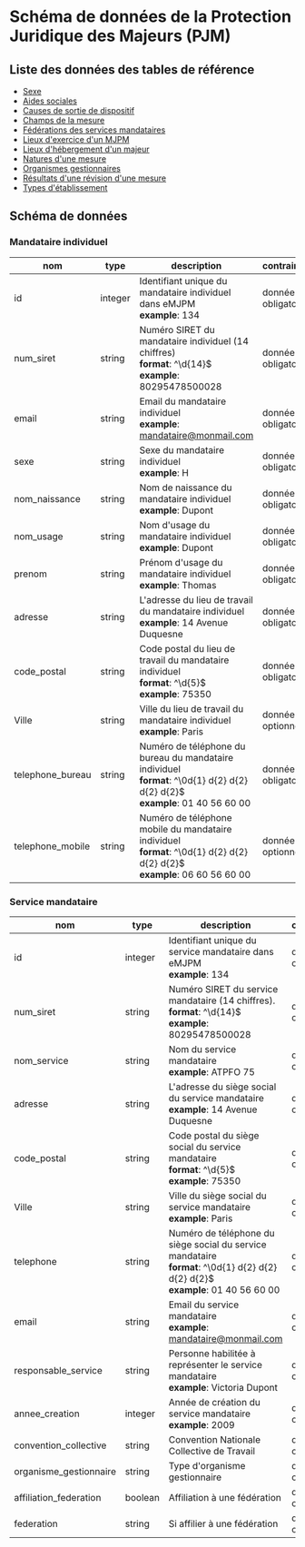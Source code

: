 # Schéma de données de la Protection Juridique des Majeurs (PJM)

## Liste des données des tables de référence

- [Sexe](./datas/sexe.csv)
- [Aides sociales](./datas/aide-sociale.csv)
- [Causes de sortie de dispositif](./datas/cause-sortie.csv)
- [Champs de la mesure](./datas/champs-mesure.csv)
- [Fédérations des services mandataires](./datas/federation-service.csv)
- [Lieux d'exercice d'un MJPM](./datas/lieu-exercice-mjpm.csv)
- [Lieux d'hébergement d'un majeur](./datas/lieu-hebergement-majeur.csv)
- [Natures d'une mesure](./datas/nature-mesure.csv)
- [Organismes gestionnaires](./datas/organisme-gestionnaire.csv)
- [Résultats d'une révision d'une mesure](./datas/resultat-revision-mesure.csv)
- [Types d'établissement](./datas/type-etablissement.csv)

## Schéma de données

### Mandataire individuel

|nom|type|description|contrainte|
|-|-|-|-|
|id|integer|Identifiant unique du mandataire individuel dans eMJPM<br>**example**: 134|donnée obligatoire|
|num_siret|string|Numéro SIRET du mandataire individuel (14 chiffres)<br>**format**: ^\d{14}$<br>**example**: 80295478500028|donnée obligatoire|
|email|string|Email du mandataire individuel<br>**example**: mandataire@monmail.com|donnée obligatoire|
|sexe|string|Sexe du mandataire individuel<br>**example**: H|donnée obligatoire|
|nom_naissance|string|Nom de naissance du mandataire individuel<br>**example**: Dupont|donnée obligatoire|
|nom_usage|string|Nom d'usage du mandataire individuel<br>**example**: Dupont|donnée obligatoire|
|prenom|string|Prénom d'usage du mandataire individuel<br>**example**: Thomas|donnée obligatoire|
|adresse|string|L'adresse du lieu de travail du mandataire individuel<br>**example**: 14 Avenue Duquesne|donnée obligatoire|
|code_postal|string|Code postal du lieu de travail du mandataire individuel<br>**format**: ^\d{5}$<br>**example**: 75350|donnée obligatoire|
|Ville|string|Ville du lieu de travail du mandataire individuel<br>**example**: Paris|donnée optionnel|
|telephone_bureau|string|Numéro de téléphone du bureau du mandataire individuel<br>**format**: ^\0d{1} d{2} d{2} d{2} d{2}$<br>**example**: 01 40 56 60 00|donnée obligatoire|
|telephone_mobile|string|Numéro de téléphone mobile du mandataire individuel<br>**format**: ^\0d{1} d{2} d{2} d{2} d{2}$<br>**example**: 06 60 56 60 00|donnée optionnel|

### Service mandataire

|nom|type|description|contrainte|
|-|-|-|-|
|id|integer|Identifiant unique du service mandataire dans eMJPM<br>**example**: 134|donnée obligatoire|
|num_siret|string|Numéro SIRET du service mandataire (14 chiffres).<br>**format**: ^\d{14}$<br>**example**: 80295478500028|donnée obligatoire|
|nom_service|string|Nom du service mandataire<br>**example**: ATPFO 75|donnée obligatoire|
|adresse|string|L'adresse du siège social du service mandataire<br>**example**: 14 Avenue Duquesne|donnée obligatoire|
|code_postal|string|Code postal du siège social du service mandataire<br>**format**: ^\d{5}$<br>**example**: 75350|donnée obligatoire|
|Ville|string|Ville du siège social du service mandataire<br>**example**: Paris|donnée optionnel|
|telephone|string|Numéro de téléphone du siège social du service mandataire<br>**format**: ^\0d{1} d{2} d{2} d{2} d{2}$<br>**example**: 01 40 56 60 00|donnée obligatoire|
|email|string|Email du service mandataire<br>**example**: mandataire@monmail.com|donnée obligatoire|
|responsable_service|string|Personne habilitée à représenter le service mandataire<br>**example**: Victoria Dupont|donnée obligatoire|
|annee_creation|integer|Année de création du service mandataire<br>**example**: 2009|donnée obligatoire|
|convention_collective|string|Convention Nationale Collective de Travail|donnée obligatoire|
|organisme_gestionnaire|string|Type d'organisme gestionnaire|donnée obligatoire|
|affiliation_federation|boolean|Affiliation à une fédération|donnée obligatoire|
|federation|string|Si affilier à une fédération|donnée obligatoire|

